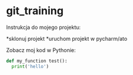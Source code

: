 # git_training

Instrukcja do mojego projektu:

*sklonuj projekt
*uruchom projekt w pycharm/ato

Zobacz moj kod w Pythonie:

```python
def my_function test():
  print('hello')
```

